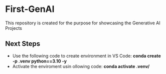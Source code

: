 # First-GenAI
This repository is created for the purpose for showcasing the Generative AI Projects

## Next Steps
- Use the following code to create environment in VS Code: **conda create -p .venv python==3.10 -y**
- Activate the enviroment usin ollowing code: **conda activate .venv/**
